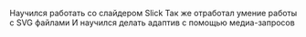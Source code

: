 Научился работать со слайдером Slick
Так же отработал умение работы с SVG файлами
И научился делать адаптив с помощью медиа-запросов
